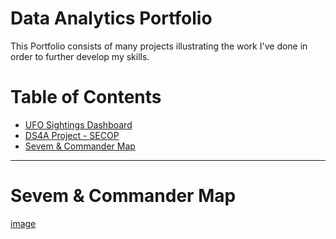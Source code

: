 # Data Analytics Portfolio

This Portfolio consists of many projects illustrating the work I've done in order to further develop my skills.

# Table of Contents

- [UFO Sightings Dashboard](https://github.com/LauraTrujilloT/data-portfolio)
- [DS4A Project - SECOP](https://github.com/LauraTrujilloT/data-portfolio)
- [Sevem & Commander Map](d)

---

# Sevem & Commander Map

[image]('https://github.com/LauraTrujilloT/data-portfolio/blob/main/img/healpy_map.png')